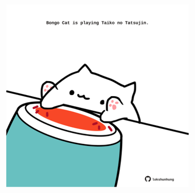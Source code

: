 <!-- built at 24/02/2023, 24:01:31 UTC -->
<p align="center">
  <img width="500" height="500" src="./ReadmeImage.svg">
</p>
